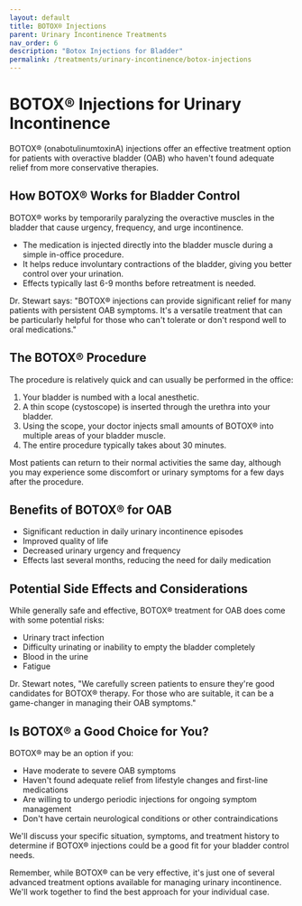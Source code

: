```yaml
---
layout: default
title: BOTOX® Injections
parent: Urinary Incontinence Treatments
nav_order: 6
description: "Botox Injections for Bladder"
permalink: /treatments/urinary-incontinence/botox-injections
---
```


# BOTOX® Injections for Urinary Incontinence

BOTOX® (onabotulinumtoxinA) injections offer an effective treatment option for patients with overactive bladder (OAB) who haven't found adequate relief from more conservative therapies.

## How BOTOX® Works for Bladder Control

BOTOX® works by temporarily paralyzing the overactive muscles in the bladder that cause urgency, frequency, and urge incontinence. 

- The medication is injected directly into the bladder muscle during a simple in-office procedure.
- It helps reduce involuntary contractions of the bladder, giving you better control over your urination.
- Effects typically last 6-9 months before retreatment is needed.

Dr. Stewart says: "BOTOX® injections can provide significant relief for many patients with persistent OAB symptoms. It's a versatile treatment that can be particularly helpful for those who can't tolerate or don't respond well to oral medications."

## The BOTOX® Procedure

The procedure is relatively quick and can usually be performed in the office:

1. Your bladder is numbed with a local anesthetic.
2. A thin scope (cystoscope) is inserted through the urethra into your bladder.
3. Using the scope, your doctor injects small amounts of BOTOX® into multiple areas of your bladder muscle.
4. The entire procedure typically takes about 30 minutes.

Most patients can return to their normal activities the same day, although you may experience some discomfort or urinary symptoms for a few days after the procedure.

## Benefits of BOTOX® for OAB

- Significant reduction in daily urinary incontinence episodes
- Improved quality of life
- Decreased urinary urgency and frequency
- Effects last several months, reducing the need for daily medication

## Potential Side Effects and Considerations

While generally safe and effective, BOTOX® treatment for OAB does come with some potential risks:

- Urinary tract infection
- Difficulty urinating or inability to empty the bladder completely
- Blood in the urine
- Fatigue

Dr. Stewart notes, "We carefully screen patients to ensure they're good candidates for BOTOX® therapy. For those who are suitable, it can be a game-changer in managing their OAB symptoms."

## Is BOTOX® a Good Choice for You?

BOTOX® may be an option if you:
- Have moderate to severe OAB symptoms
- Haven't found adequate relief from lifestyle changes and first-line medications
- Are willing to undergo periodic injections for ongoing symptom management
- Don't have certain neurological conditions or other contraindications

We'll discuss your specific situation, symptoms, and treatment history to determine if BOTOX® injections could be a good fit for your bladder control needs.

Remember, while BOTOX® can be very effective, it's just one of several advanced treatment options available for managing urinary incontinence. We'll work together to find the best approach for your individual case.